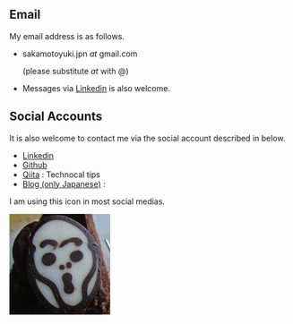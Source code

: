 
## Email

My email address is as follows.

-	sakamotoyuki.jpn _at_ gmail.com

	(please substitute _at_ with @)

-   Messages via [Linkedin](https://www.linkedin.com/in/yuki-sakamoto) is also welcome.

## Social Accounts

It is also welcome to contact me via the social account described in below.

- [Linkedin](https://www.linkedin.com/in/yuki-sakamoto)
- [Github](https://github.com/YukiSakamoto) 
- [Qiita](https://qiita.com/YukiSakamoto@github) :   Technocal tips
- [Blog (only Japanese)](http://yukisakamoto.hatenablog.com) : 

I am using this icon in most social medias.

![scream](Profile_small.jpg)


